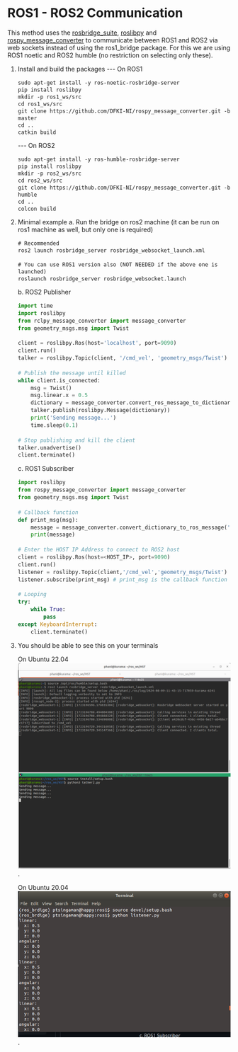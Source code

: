 # ROS1 - ROS2 Communication
This method uses the [rosbridge_suite](https://github.com/RobotWebTools/rosbridge_suite), [roslibpy](https://roslibpy.readthedocs.io/en/latest/readme.html) and [rospy_message_converter](https://github.com/DFKI-NI/rospy_message_converter) to communicate between ROS1 and ROS2 via web sockets instead of using the ros1_bridge package. For this we are using ROS1 noetic and ROS2 humble (no restriction on selecting only these).

1. Install and build the packages
	--- On ROS1
	```
	sudo apt-get install -y ros-noetic-rosbridge-server
	pip install roslibpy
	mkdir -p ros1_ws/src
	cd ros1_ws/src
	git clone https://github.com/DFKI-NI/rospy_message_converter.git -b master
	cd .. 
	catkin build
	```  
		
	--- On ROS2
	```
	sudo apt-get install -y ros-humble-rosbridge-server
	pip install roslibpy
	mkdir -p ros2_ws/src
	cd ros2_ws/src
	git clone https://github.com/DFKI-NI/rospy_message_converter.git -b humble
	cd .. 
	colcon build
	```

2. Minimal example
	a. Run the bridge on ros2 machine (it can be run on ros1 machine as well, but only one is required)
	```
	# Recommended
	ros2 launch rosbridge_server rosbridge_websocket_launch.xml
	
	# You can use ROS1 version also (NOT NEEDED if the above one is launched) 
	roslaunch rosbridge_server rosbridge_websocket.launch 
	``` 
 	
	b. ROS2 Publisher
	```python
	import time
	import roslibpy
	from rclpy_message_converter import message_converter
	from geometry_msgs.msg import Twist
	
	client = roslibpy.Ros(host='localhost', port=9090)
	client.run()	
	talker = roslibpy.Topic(client, '/cmd_vel', 'geometry_msgs/Twist')

	# Publish the message until killed
	while client.is_connected:
		msg = Twist()
		msg.linear.x = 0.5
		dictionary = message_converter.convert_ros_message_to_dictionary(msg)
		talker.publish(roslibpy.Message(dictionary))
		print('Sending message...')
		time.sleep(0.1)
	
	# Stop publishing and kill the client
	talker.unadvertise()
	client.terminate()
	```
	c. ROS1 Subscriber
	```python
	import roslibpy
	from rospy_message_converter import message_converter
	from geometry_msgs.msg import Twist

 	# Callback function
	def print_msg(msg):
		message = message_converter.convert_dictionary_to_ros_message('geometry_msgs/Twist', msg)
		print(message)

	# Enter the HOST IP Address to connect to ROS2 host
	client = roslibpy.Ros(host=<HOST_IP>, port=9090)
	client.run()
	listener = roslibpy.Topic(client,'/cmd_vel','geometry_msgs/Twist')
	listener.subscribe(print_msg) # print_msg is the callback function for subscriber

	# Looping
	try:	
		while True:	
			pass
	except KeyboardInterrupt:
		client.terminate()
	```
 
3. You should be able to see this on your terminals
   
   On Ubuntu 22.04
   ![](https://github.com/sphanit/cohan_planner_multi/blob/noetic-devel/bridge_and_talk.png).

   On Ubuntu 20.04
   ![](https://github.com/sphanit/cohan_planner_multi/blob/noetic-devel/listen.png).
